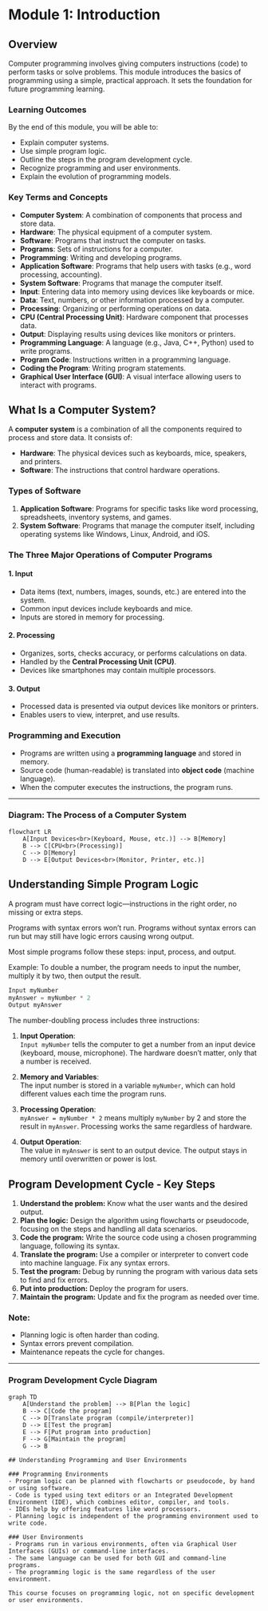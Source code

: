 # Module 1: Introduction

## Overview
Computer programming involves giving computers instructions (code) to perform tasks or solve problems. This module introduces the basics of programming using a simple, practical approach. It sets the foundation for future programming learning.

### Learning Outcomes
By the end of this module, you will be able to:

- Explain computer systems.
- Use simple program logic.
- Outline the steps in the program development cycle.
- Recognize programming and user environments.
- Explain the evolution of programming models.

### Key Terms and Concepts

- **Computer System**: A combination of components that process and store data.
- **Hardware**: The physical equipment of a computer system.
- **Software**: Programs that instruct the computer on tasks.
- **Programs**: Sets of instructions for a computer.
- **Programming**: Writing and developing programs.
- **Application Software**: Programs that help users with tasks (e.g., word processing, accounting).
- **System Software**: Programs that manage the computer itself.
- **Input**: Entering data into memory using devices like keyboards or mice.
- **Data**: Text, numbers, or other information processed by a computer.
- **Processing**: Organizing or performing operations on data.
- **CPU (Central Processing Unit)**: Hardware component that processes data.
- **Output**: Displaying results using devices like monitors or printers.
- **Programming Language**: A language (e.g., Java, C++, Python) used to write programs.
- **Program Code**: Instructions written in a programming language.
- **Coding the Program**: Writing program statements.
- **Graphical User Interface (GUI)**: A visual interface allowing users to interact with programs.

## What Is a Computer System?

A **computer system** is a combination of all the components required to process and store data. It consists of:

- **Hardware**: The physical devices such as keyboards, mice, speakers, and printers.
- **Software**: The instructions that control hardware operations.

### Types of Software

1. **Application Software**: Programs for specific tasks like word processing, spreadsheets, inventory systems, and games.
2. **System Software**: Programs that manage the computer itself, including operating systems like Windows, Linux, Android, and iOS.

### The Three Major Operations of Computer Programs

#### 1. Input
- Data items (text, numbers, images, sounds, etc.) are entered into the system.
- Common input devices include keyboards and mice.
- Inputs are stored in memory for processing.

#### 2. Processing
- Organizes, sorts, checks accuracy, or performs calculations on data.
- Handled by the **Central Processing Unit (CPU)**.
- Devices like smartphones may contain multiple processors.

#### 3. Output
- Processed data is presented via output devices like monitors or printers.
- Enables users to view, interpret, and use results.

### Programming and Execution

- Programs are written using a **programming language** and stored in memory.
- Source code (human-readable) is translated into **object code** (machine language).
- When the computer executes the instructions, the program runs.

---

### Diagram: The Process of a Computer System

```mermaid
flowchart LR
    A[Input Devices<br>(Keyboard, Mouse, etc.)] --> B[Memory]
    B --> C[CPU<br>(Processing)]
    C --> D[Memory]
    D --> E[Output Devices<br>(Monitor, Printer, etc.)]
```

## Understanding Simple Program Logic

A program must have correct logic—instructions in the right order, no missing or extra steps.

Programs with syntax errors won’t run. Programs without syntax errors can run but may still have logic errors causing wrong output.

Most simple programs follow these steps: input, process, and output.

Example: To double a number, the program needs to input the number, multiply it by two, then output the result.

```java
Input myNumber
myAnswer = myNumber * 2
Output myAnswer
```


The number-doubling process includes three instructions:

1. **Input Operation**:  
   `Input myNumber` tells the computer to get a number from an input device (keyboard, mouse, microphone). The hardware doesn’t matter, only that a number is received.

2. **Memory and Variables**:  
   The input number is stored in a variable `myNumber`, which can hold different values each time the program runs.

3. **Processing Operation**:  
   `myAnswer = myNumber * 2` means multiply `myNumber` by 2 and store the result in `myAnswer`. Processing works the same regardless of hardware.

4. **Output Operation**:  
   The value in `myAnswer` is sent to an output device. The output stays in memory until overwritten or power is lost.

## Program Development Cycle - Key Steps

1. **Understand the problem:** Know what the user wants and the desired output.  
2. **Plan the logic:** Design the algorithm using flowcharts or pseudocode, focusing on the steps and handling all data scenarios.  
3. **Code the program:** Write the source code using a chosen programming language, following its syntax.  
4. **Translate the program:** Use a compiler or interpreter to convert code into machine language. Fix any syntax errors.  
5. **Test the program:** Debug by running the program with various data sets to find and fix errors.  
6. **Put into production:** Deploy the program for users.  
7. **Maintain the program:** Update and fix the program as needed over time.

### Note:
- Planning logic is often harder than coding.  
- Syntax errors prevent compilation.  
- Maintenance repeats the cycle for changes.

---

### Program Development Cycle Diagram

```mermaid
graph TD
    A[Understand the problem] --> B[Plan the logic]
    B --> C[Code the program]
    C --> D[Translate program (compile/interpreter)]
    D --> E[Test the program]
    E --> F[Put program into production]
    F --> G[Maintain the program]
    G --> B

## Understanding Programming and User Environments

### Programming Environments  
- Program logic can be planned with flowcharts or pseudocode, by hand or using software.  
- Code is typed using text editors or an Integrated Development Environment (IDE), which combines editor, compiler, and tools.  
- IDEs help by offering features like word processors.  
- Planning logic is independent of the programming environment used to write code.  

### User Environments  
- Programs run in various environments, often via Graphical User Interfaces (GUIs) or command-line interfaces.  
- The same language can be used for both GUI and command-line programs.  
- The programming logic is the same regardless of the user environment.  

This course focuses on programming logic, not on specific development or user environments.

